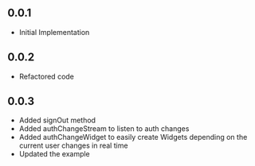 ## 0.0.1

* Initial Implementation

## 0.0.2

* Refactored code

## 0.0.3

* Added signOut method
* Added authChangeStream to listen to auth changes
* Added authChangeWidget to easily create Widgets depending on the current user changes in real time
* Updated the example
